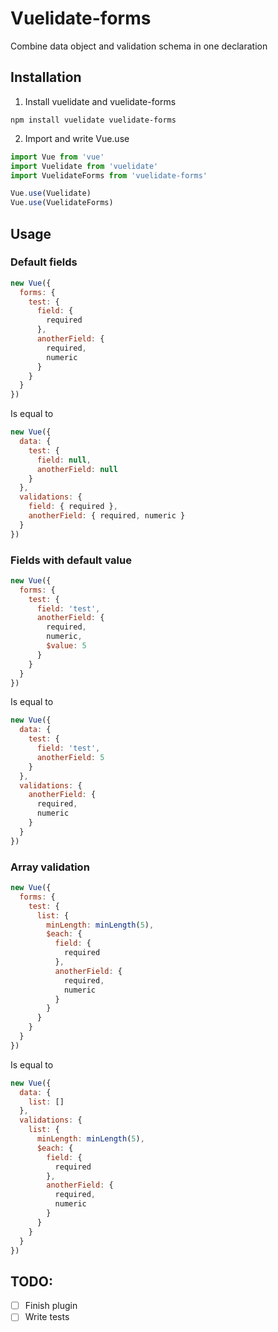 # Vuelidate-forms
Combine data object and validation schema in one declaration
## Installation
1. Install vuelidate and vuelidate-forms
```
npm install vuelidate vuelidate-forms
```
2. Import and write Vue.use
```javascript
import Vue from 'vue'
import Vuelidate from 'vuelidate'
import VuelidateForms from 'vuelidate-forms'

Vue.use(Vuelidate)
Vue.use(VuelidateForms)
```
## Usage
### Default fields
```javascript
new Vue({
  forms: {
    test: {
      field: {
        required
      },
      anotherField: {
        required,
        numeric
      }
    }
  }
})
```
Is equal to
```javascript
new Vue({
  data: {
    test: {
      field: null,
      anotherField: null
    }
  },
  validations: {
    field: { required },
    anotherField: { required, numeric }
  }
})
```
### Fields with default value
```javascript
new Vue({
  forms: {
    test: {
      field: 'test',
      anotherField: {
        required,
        numeric,
        $value: 5
      }
    }
  }
})
```
Is equal to
```javascript
new Vue({
  data: {
    test: {
      field: 'test',
      anotherField: 5
    }
  },
  validations: {
    anotherField: {
      required,
      numeric
    }
  }
})
```
### Array validation
```javascript
new Vue({
  forms: {
    test: {
      list: {
        minLength: minLength(5),
        $each: {
          field: {
            required
          },
          anotherField: {
            required,
            numeric
          }
        }
      }
    }
  }
})
```
Is equal to
```javascript
new Vue({
  data: {
    list: []
  },
  validations: {
    list: {
      minLength: minLength(5),
      $each: {
        field: {
          required
        },
        anotherField: {
          required,
          numeric
        }
      }
    }
  }
})
```
## TODO:
- [ ] Finish plugin
- [ ] Write tests
